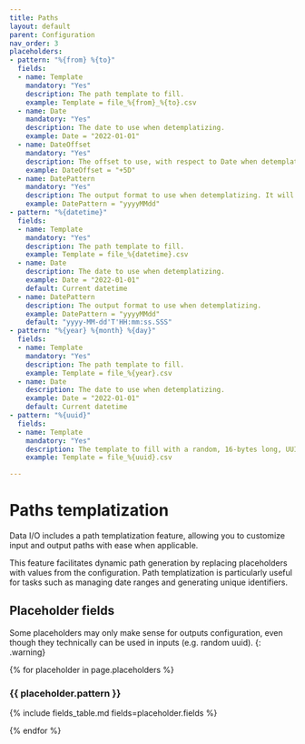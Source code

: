 ```yaml
---
title: Paths
layout: default
parent: Configuration
nav_order: 3
placeholders:
- pattern: "%{from} %{to}"
  fields:
  - name: Template
    mandatory: "Yes"
    description: The path template to fill.
    example: Template = file_%{from}_%{to}.csv
  - name: Date
    mandatory: "Yes"
    description: The date to use when detemplatizing.
    example: Date = "2022-01-01"
  - name: DateOffset
    mandatory: "Yes"
    description: The offset to use, with respect to Date when detemplatizing.
    example: DateOffset = "+5D"
  - name: DatePattern
    mandatory: "Yes"
    description: The output format to use when detemplatizing. It will apply to both %{from} and %{to}, if they are both present.
    example: DatePattern = "yyyyMMdd"
- pattern: "%{datetime}"
  fields:
  - name: Template
    mandatory: "Yes"
    description: The path template to fill.
    example: Template = file_%{datetime}.csv
  - name: Date
    description: The date to use when detemplatizing.
    example: Date = "2022-01-01"
    default: Current datetime
  - name: DatePattern
    description: The output format to use when detemplatizing.
    example: DatePattern = "yyyyMMdd"
    default: "yyyy-MM-dd'T'HH:mm:ss.SSS"
- pattern: "%{year} %{month} %{day}"
  fields:
  - name: Template
    mandatory: "Yes"
    description: The path template to fill.
    example: Template = file_%{year}.csv
  - name: Date
    description: The date to use when detemplatizing.
    example: Date = "2022-01-01"
    default: Current datetime
- pattern: "%{uuid}"
  fields:
  - name: Template
    mandatory: "Yes"
    description: The template to fill with a random, 16-bytes long, UUID.
    example: Template = file_%{uuid}.csv

---
```

# Paths templatization

Data I/O includes a path templatization feature, allowing you to customize input and output paths with ease when applicable. 

This feature facilitates dynamic path generation by replacing placeholders with values from the configuration.  Path templatization is particularly useful for tasks such as managing date ranges and generating unique identifiers.

## Placeholder fields
Some placeholders may only make sense for outputs configuration, even though they technically can be used in inputs (e.g. random uuid).
{: .warning}

{% for placeholder in page.placeholders %}
    
### {{  placeholder.pattern  }}

{% include fields_table.md fields=placeholder.fields %}

{% endfor %}




